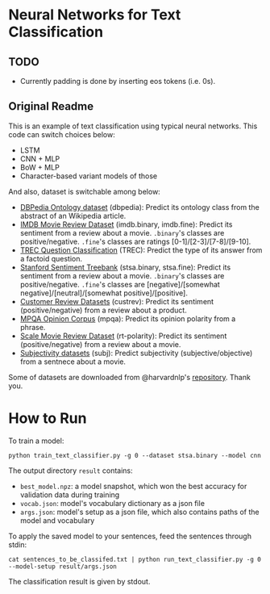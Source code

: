 # Neural Networks for Text Classification

## TODO
- Currently padding is done by inserting eos tokens (i.e. 0s).

## Original Readme

This is an example of text classification using typical neural networks. This code can switch choices below:  
- LSTM
- CNN + MLP
- BoW + MLP
- Character-based variant models of those

And also, dataset is switchable among below:  
- [DBPedia Ontology dataset](https://github.com/zhangxiangxiao/Crepe) (dbpedia): Predict its ontology class from the abstract of an Wikipedia article.
- [IMDB Movie Review Dataset](https://ai.stanford.edu/~amaas/data/sentiment/) (imdb.binary, imdb.fine): Predict its sentiment from a review about a movie. `.binary`'s classes are positive/negative. `.fine`'s classes are ratings [0-1]/[2-3]/[7-8]/[9-10].
- [TREC Question Classification](http://cogcomp.cs.illinois.edu/Data/QA/QC/) (TREC): Predict the type of its answer from a factoid question.
- [Stanford Sentiment Treebank](https://nlp.stanford.edu/sentiment/index.html) (stsa.binary, stsa.fine): Predict its sentiment from a review about a movie. `.binary`'s classes are positive/negative. `.fine`'s classes are [negative]/[somewhat negative]/[neutral]/[somewhat positive]/[positive].
- [Customer Review Datasets](https://www.cs.uic.edu/~liub/FBS/sentiment-analysis.html) (custrev): Predict its sentiment (positive/negative) from a review about a product.
- [MPQA Opinion Corpus](http://www.cs.pitt.edu/mpqa/) (mpqa): Predict its opinion polarity from a phrase.
- [Scale Movie Review Dataset](https://www.cs.cornell.edu/people/pabo/movie-review-data/) (rt-polarity): Predict its sentiment (positive/negative) from a review about a movie.
- [Subjectivity datasets](https://www.cs.cornell.edu/people/pabo/movie-review-data/) (subj): Predict subjectivity (subjective/objective) from a sentnece about a movie.

Some of datasets are downloaded from @harvardnlp's [repository](https://github.com/harvardnlp/sent-conv-torch/tree/master/data). Thank you.


# How to Run

To train a model:  
```
python train_text_classifier.py -g 0 --dataset stsa.binary --model cnn
```
The output directory `result` contains:  
- `best_model.npz`: a model snapshot, which won the best accuracy for validation data during training
- `vocab.json`: model's vocabulary dictionary as a json file
- `args.json`: model's setup as a json file, which also contains paths of the model and vocabulary


To apply the saved model to your sentences, feed the sentences through stdin:  
```
cat sentences_to_be_classifed.txt | python run_text_classifier.py -g 0 --model-setup result/args.json
```
The classification result is given by stdout.
